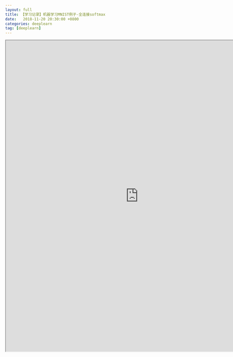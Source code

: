 ```yaml
---
layout: full
title: 【学习记录】机器学习MNIST例子-全连接softmax
date:   2018-11-20 20:30:00 +0800
categories: deeplearn
tag: [deeplearn]
---
```



<iframe src="https://nbviewer.jupyter.org/github/lightfish-zhang/deeplearn-expirence/blob/master/01-first/mnist_linear.ipynb" width="850" height="1000"></iframe>
